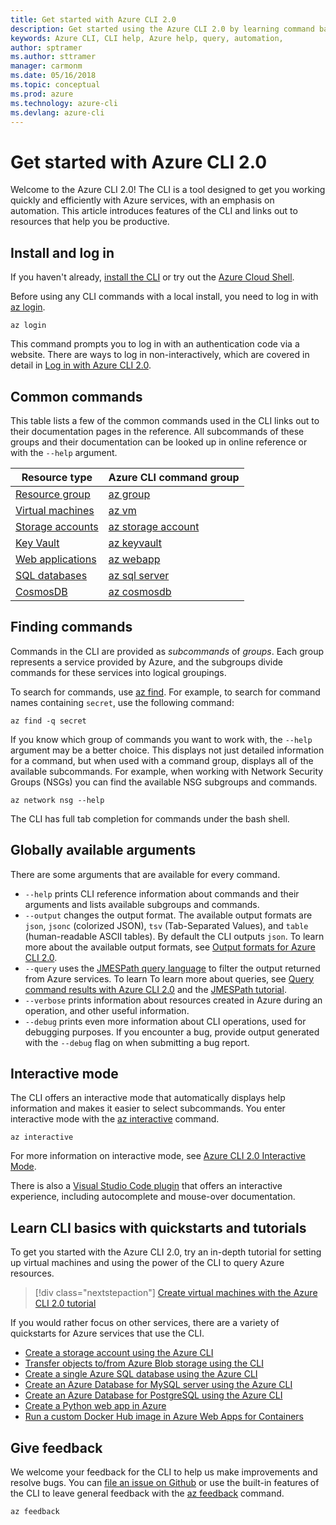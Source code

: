 ```yaml
---
title: Get started with Azure CLI 2.0
description: Get started using the Azure CLI 2.0 by learning command basics.
keywords: Azure CLI, CLI help, Azure help, query, automation,
author: sptramer
ms.author: sttramer
manager: carmonm
ms.date: 05/16/2018
ms.topic: conceptual
ms.prod: azure
ms.technology: azure-cli
ms.devlang: azure-cli
---
```

# Get started with Azure CLI 2.0

Welcome to the Azure CLI 2.0! The CLI is a tool designed to get you working quickly and efficiently with Azure services,
with an emphasis on automation. This article introduces features of the CLI and links out to resources that help you be productive.

## Install and log in

If you haven't already, [install the CLI](install-azure-cli.md) or try out the [Azure Cloud Shell](/azure/cloud-shell/overview).

Before using any CLI commands with a local install, you need to log in with [az login](/cli/azure/reference-index#az-login).

```azurecli
az login
```

This command prompts you to log in with an authentication code via a website. There are ways to log in non-interactively,
which are covered in detail in [Log in with Azure CLI 2.0](authenticate-azure-cli.md).

## Common commands

This table lists a few of the common commands used in the CLI links out to their documentation pages in the reference.
All subcommands of these groups and their documentation can be looked up in online reference or with the `--help` argument.

| Resource type | Azure CLI command group |
|---------------|-------------------------|
| [Resource group](/azure/azure-resource-manager/resource-group-overview) | [az group](/cli/azure/group) |
| [Virtual machines](/azure/virtual-machines) | [az vm](/cli/azure/vm) |
| [Storage accounts](/azure/storage/common/storage-introduction) | [az storage account](/cli/azure/storage/account) |
| [Key Vault](/azure/key-vault/key-vault-whatis) | [az keyvault](/cli/azure/keyvault) |
| [Web applications](/azure/ap-service) | [az webapp](/cli/azure/webapp) |
| [SQL databases](/azure/sql-database) | [az sql server](/cli/azure/sql/server) |
| [CosmosDB](/azure/cosmos-db) | [az cosmosdb](/cli/azure/cosmosdb) |

## Finding commands

Commands in the CLI are provided as _subcommands_ of _groups_.
Each group represents a service provided by Azure, and the subgroups divide commands for these services
into logical groupings.

To search for commands, use [az find](/cli/azure/reference-index#az-find). For example, to search for command names containing `secret`,
use the following command:

```azurecli-interactive
az find -q secret
```

If you know which group of commands you want to work with, the `--help` argument
may be a better choice. This displays not just detailed information for a command, but when used with a command group, displays all of the available subcommands. For example, when working with Network Security Groups (NSGs) you can find the available
NSG subgroups and commands.

```azurecli-interactive
az network nsg --help
```

The CLI has full tab completion for commands under the bash shell.

## Globally available arguments

There are some arguments that are available for every command.

* `--help` prints CLI reference information about commands and their arguments and lists available subgroups and
  commands.
* `--output` changes the output format. The available output formats are `json`, `jsonc` (colorized JSON), `tsv` (Tab-Separated
  Values), and `table` (human-readable ASCII tables). By default the CLI outputs `json`. To learn more about the available
  output formats, see [Output formats for Azure CLI 2.0](format-output-azure-cli.md).
* `--query` uses the [JMESPath query language](http://jmespath.org/) to filter the output returned from Azure services. To learn
  To learn more about queries, see [Query command results with Azure CLI 2.0](query-azure-cli.md) and the [JMESPath tutorial](http://jmespath.org/tutorial.html).
* `--verbose` prints information about resources created in Azure during an operation, and other useful information.
* `--debug` prints even more information about CLI operations, used for debugging purposes. If you encounter a bug, provide output generated with the `--debug` flag on when submitting a bug report.


## Interactive mode

The CLI offers an interactive mode that automatically displays help information and makes it easier to
select subcommands. You enter interactive mode with the [az interactive](/cli/azure/reference-index#az-interactive) command.

```azurecli-interactive
az interactive
```

For more information on interactive mode, see [Azure CLI 2.0 Interactive Mode](interactive-azure-cli.md).

There is also a [Visual Studio Code plugin](https://marketplace.visualstudio.com/items?itemName=ms-vscode.azurecli) that
offers an interactive experience, including autocomplete and mouse-over documentation.

## Learn CLI basics with quickstarts and tutorials

To get you started with the Azure CLI 2.0, try an in-depth tutorial for setting up virtual machines and using the power
of the CLI to query Azure resources.

> [!div class="nextstepaction"]
> [Create virtual machines with the Azure CLI 2.0 tutorial](azure-cli-vm-tutorial.yml)

If you would rather focus on other services, there are a variety of quickstarts for Azure services that use the CLI.

* [Create a storage account using the Azure CLI](/azure/storage/common/storage-quickstart-create-storage-account-cli)
* [Transfer objects to/from Azure Blob storage using the CLI](/azure/storage/blobs/storage-quickstart-blobs-cli)
* [Create a single Azure SQL database using the Azure CLI](/azure/sql-database/sql-database-get-started-cli)
* [Create an Azure Database for MySQL server using the Azure CLI](/azure/mysql/quickstart-create-mysql-server-database-using-azure-cli)
* [Create an Azure Database for PostgreSQL using the Azure CLI](/azure/postgresql/quickstart-create-server-database-azure-cli)
* [Create a Python web app in Azure](/azure/app-service/app-service-web-get-started-python)
* [Run a custom Docker Hub image in Azure Web Apps for Containers](/azure/app-service/containers/quickstart-custom-docker-image)

## Give feedback

We welcome your feedback for the CLI to help us make improvements and resolve bugs. You can [file an issue on Github](https://github.com/azure/azure-cli/issues) or use the built-in
features of the CLI to leave general feedback with the [az feedback](/cli/azure/reference-index#az-feedback) command.

```azurecli-interactive
az feedback
```
